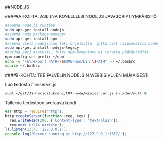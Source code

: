 ##NODE.JS


#####A-KOHTA: ASENNA KONEELLESI NODE.JS JAVASCRIPT-YMPÄRISTÖ
```sh
#asenna node.js runtime
sudo apt-get install nodejs
#asenna node package manager
sudo apt-get install npm
#asenna vielä nodejs:ään tuki ohjelmille, jotka ovat riippuvaisia noden binääristä
sudo apt-get install nodejs-legacy
#korjaa pari asetusta, jotta npm-komentoon ei tarvita pääkäyttäjää
npm config set prefix ~/npm
echo -e "\n\nexport PATH=\$HOME/npm/bin:\$PATH" >> ~/.bashrc
source ~/.bashrc
```
####B-KOHTA: TEE PALVELIN NODEJS:N WEBBISIVUJEN MUKAISESTI

Luo tiedosto miniserver.js
```sh
subl ~/git/JS-harjoitukseni/t07-node/miniserver.js &> /dev/null &
```

Tallenna tiedostoon seuraava koodi
```js
var http = require('http');
http.createServer(function (req, res) {
  res.writeHead(200, {'Content-Type': 'text/plain'});
  res.end('Hello World\n');
}).listen(1337, '127.0.0.1');
console.log('Server running at http://127.0.0.1:1337/');
```
